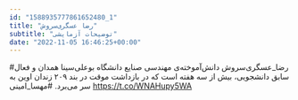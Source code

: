 ```yaml
---
id: "1588935777861652480_1"
title: "رضا عسگری‌سروش"
subtitle: "توضیحات آزمایشی"
date: "2022-11-05 16:46:25+00:00"
---
```

#رضا_عسگری‌سروش دانش‌آموخته‌ی مهندسی صنایع دانشگاه بوعلی‌سینا همدان و فعال سابق دانشجویی، بیش از سه هفته است که در بازداشت موقت در بند ۲۰۹ زندان اوین به سر می‌برد.
#مهسا_امینی https://t.co/WNAHupy5WA
